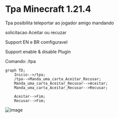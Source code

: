 # Tpa Minecraft 1.21.4

Tpa posibilita teleportar ao jogador amigo mandando

solicitacao Aceitar ou recuzar

Support EN e BR comfiguravel

Support enable & disable Plugin

Comando: /tpa <name>

```mermaid
graph TD;
    Inicio-->/tpa;
    /tpa-->Manda_uma_carta_Aceitar_Recusar;
    Manda_uma_carta_Aceitar_Recusar-->Aceitar;
    Manda_uma_carta_Aceitar_Recusar-->Recusar;

    Aceitar-->Fim;
    Recusar-->Fim;
```

![image](https://github.com/user-attachments/assets/49b0a862-daa5-418b-8bea-14bf1c3dec4e)


